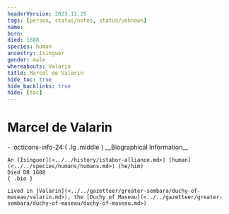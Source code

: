 ```yaml
---
headerVersion: 2023.11.25
tags: [person, status/notes, status/unknown]
name:
born:
died: 1688
species: human
ancestry: Isinguer
gender: male
whereabouts: Valarin
title: Marcel de Valarin
hide_toc: true
hide_backlinks: true
hide: [toc]
---
```

# Marcel de Valarin
<div class="grid cards ext-narrow-margin ext-one-column" markdown>
- :octicons-info-24:{ .lg .middle } __Biographical Information__

    An [Isinguer](<../../history/istabor-alliance.md>) [human](<../../species/humans/humans.md>) (he/him)  
    Died DR 1688  
    { .bio }

    Lived in [Valarin](<../../gazetteer/greater-sembara/duchy-of-maseau/valarin.md>), the [Duchy of Maseau](<../../gazetteer/greater-sembara/duchy-of-maseau/duchy-of-maseau.md>)
</div>


